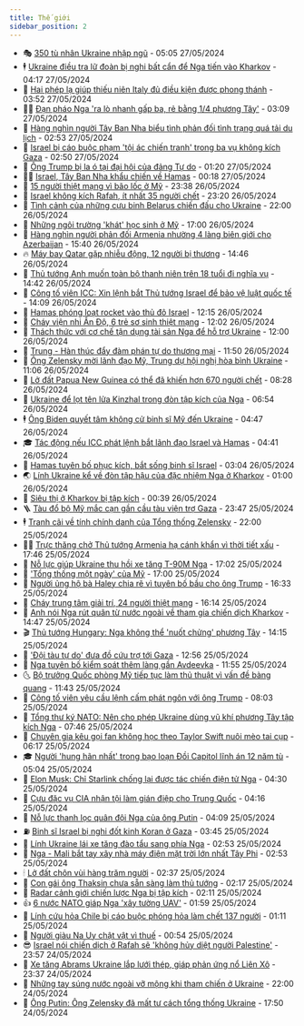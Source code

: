 ```yaml
---
title: Thế giới
sidebar_position: 2
---
```


<!-- vnexpress-the-gioi:START -->
- 🎭 [350 tù nhân Ukraine nhập ngũ](https://vnexpress.net/350-tu-nhan-ukraine-nhap-ngu-4750983.html) - 05:05 27/05/2024
- 🕴 [Ukraine điều tra lữ đoàn bị nghi bất cẩn để Nga tiến vào Kharkov](https://vnexpress.net/ukraine-dieu-tra-lu-doan-bi-nghi-bat-can-de-nga-tien-vao-kharkov-4750971.html) - 04:17 27/05/2024
- 🤭 [Hai phép lạ giúp thiếu niên Italy đủ điều kiện được phong thánh](https://vnexpress.net/hai-phep-la-giup-thieu-nien-italy-du-dieu-kien-duoc-phong-thanh-4750415.html) - 03:52 27/05/2024
- 🧑‍💻 [Đạn pháo Nga &#39;ra lò nhanh gấp ba, rẻ bằng 1/4 phương Tây&#39;](https://vnexpress.net/dan-phao-nga-ra-lo-nhanh-gap-ba-re-bang-1-4-phuong-tay-4750878.html) - 03:09 27/05/2024
- 🦏 [Hàng nghìn người Tây Ban Nha biểu tình phản đối tình trạng quá tải du lịch](https://vnexpress.net/hang-nghin-nguoi-tay-ban-nha-bieu-tinh-phan-doi-tinh-trang-qua-tai-du-lich-4750870.html) - 02:53 27/05/2024
- 🦒 [Israel bị cáo buộc phạm &#39;tội ác chiến tranh&#39; trong ba vụ không kích Gaza](https://vnexpress.net/israel-bi-cao-buoc-pham-toi-ac-chien-tranh-trong-ba-vu-khong-kich-gaza-4750871.html) - 02:50 27/05/2024
- 🌈 [Ông Trump bị la ó tại đại hội của đảng Tự do](https://vnexpress.net/ong-trump-bi-la-o-tai-dai-hoi-cua-dang-tu-do-4750850.html) - 01:20 27/05/2024
- 🧑‍🏫 [Israel, Tây Ban Nha khẩu chiến về Hamas](https://vnexpress.net/israel-tay-ban-nha-khau-chien-ve-hamas-4750848.html) - 00:18 27/05/2024
- 🐲 [15 người thiệt mạng vì bão lốc ở Mỹ](https://vnexpress.net/15-nguoi-thiet-mang-vi-bao-loc-o-my-4750838.html) - 23:38 26/05/2024
- 🦒 [Israel không kích Rafah, ít nhất 35 người chết](https://vnexpress.net/israel-khong-kich-rafah-it-nhat-35-nguoi-chet-4750834.html) - 23:20 26/05/2024
- 🐻 [Tình cảnh của những cựu binh Belarus chiến đấu cho Ukraine](https://vnexpress.net/tinh-canh-cua-nhung-cuu-binh-belarus-chien-dau-cho-ukraine-4749452.html) - 22:00 26/05/2024
- 🚀 [Những ngôi trường &#39;khát&#39; học sinh ở Mỹ](https://vnexpress.net/nhung-ngoi-truong-khat-hoc-sinh-o-my-4750774.html) - 17:00 26/05/2024
- 🥰 [Hàng nghìn người phản đối Armenia nhường 4 làng biên giới cho Azerbaijan](https://vnexpress.net/hang-nghin-nguoi-phan-doi-armenia-nhuong-4-lang-bien-gioi-cho-azerbaijan-4750807.html) - 15:40 26/05/2024
- 🔥 [Máy bay Qatar gặp nhiễu động, 12 người bị thương](https://vnexpress.net/may-bay-qatar-gap-nhieu-dong-12-nguoi-bi-thuong-4750793.html) - 14:46 26/05/2024
- 🥳 [Thủ tướng Anh muốn toàn bộ thanh niên trên 18 tuổi đi nghĩa vụ](https://vnexpress.net/thu-tuong-anh-muon-toan-bo-thanh-nien-tren-18-tuoi-di-nghia-vu-4750791.html) - 14:42 26/05/2024
- 💼 [Công tố viên ICC: Xin lệnh bắt Thủ tướng Israel để bảo vệ luật quốc tế](https://vnexpress.net/cong-to-vien-icc-xin-lenh-bat-thu-tuong-israel-de-bao-ve-luat-quoc-te-4750781.html) - 14:09 26/05/2024
- 🤡 [Hamas phóng loạt rocket vào thủ đô Israel](https://vnexpress.net/hamas-phong-loat-rocket-vao-thu-do-israel-4750775.html) - 12:15 26/05/2024
- 🌁 [Cháy viện nhi Ấn Độ, 6 trẻ sơ sinh thiệt mạng](https://vnexpress.net/chay-vien-nhi-an-do-6-tre-so-sinh-thiet-mang-4750773.html) - 12:02 26/05/2024
- 🤩 [Thách thức với cơ chế tận dụng tài sản Nga để hỗ trợ Ukraine](https://vnexpress.net/thach-thuc-voi-co-che-tan-dung-tai-san-nga-de-ho-tro-ukraine-4750368.html) - 12:00 26/05/2024
- 🎉 [Trung - Hàn thúc đẩy đàm phán tự do thương mại](https://vnexpress.net/trung-han-thuc-day-dam-phan-tu-do-thuong-mai-4750769.html) - 11:50 26/05/2024
- 🎉 [Ông Zelensky mời lãnh đạo Mỹ, Trung dự hội nghị hòa bình Ukraine](https://vnexpress.net/ong-zelensky-moi-lanh-dao-my-trung-du-hoi-nghi-hoa-binh-ukraine-4750765.html) - 11:06 26/05/2024
- 🌁 [Lở đất Papua New Guinea có thể đã khiến hơn 670 người chết](https://vnexpress.net/lo-dat-papua-new-guinea-co-the-da-khien-hon-670-nguoi-chet-4750734.html) - 08:28 26/05/2024
- 🌊 [Ukraine để lọt tên lửa Kinzhal trong đòn tập kích của Nga](https://vnexpress.net/ukraine-de-lot-ten-lua-kinzhal-trong-don-tap-kich-cua-nga-4750715.html) - 06:54 26/05/2024
- 🕴 [Ông Biden quyết tâm không cử binh sĩ Mỹ đến Ukraine](https://vnexpress.net/ong-biden-quyet-tam-khong-cu-binh-si-my-den-ukraine-4750704.html) - 04:47 26/05/2024
- 🎓 [Tác động nếu ICC phát lệnh bắt lãnh đạo Israel và Hamas](https://vnexpress.net/tac-dong-neu-icc-phat-lenh-bat-lanh-dao-israel-va-hamas-4748541.html) - 04:41 26/05/2024
- 🦩 [Hamas tuyên bố phục kích, bắt sống binh sĩ Israel](https://vnexpress.net/hamas-tuyen-bo-phuc-kich-bat-song-binh-si-israel-4750646.html) - 03:04 26/05/2024
- 🌏 [Lính Ukraine kể về đòn tập hậu của đặc nhiệm Nga ở Kharkov](https://vnexpress.net/linh-ukraine-ke-ve-don-tap-hau-cua-dac-nhiem-nga-o-kharkov-4749798.html) - 01:00 26/05/2024
- 🌋 [Siêu thị ở Kharkov bị tập kích](https://vnexpress.net/sieu-thi-o-kharkov-bi-tap-kich-4750633.html) - 00:39 26/05/2024
- 🪜 [Tàu đổ bộ Mỹ mắc cạn gần cầu tàu viện trợ Gaza](https://vnexpress.net/tau-do-bo-my-mac-can-gan-cau-tau-vien-tro-gaza-4750628.html) - 23:47 25/05/2024
- 🕴 [Tranh cãi về tính chính danh của Tổng thống Zelensky](https://vnexpress.net/tranh-cai-ve-tinh-chinh-danh-cua-tong-thong-zelensky-4750379.html) - 22:00 25/05/2024
- 🧑‍🏫 [Trực thăng chở Thủ tướng Armenia hạ cánh khẩn vì thời tiết xấu](https://vnexpress.net/truc-thang-cho-thu-tuong-armenia-ha-canh-khan-vi-thoi-tiet-xau-4750613.html) - 17:46 25/05/2024
- 🌮 [Nỗ lực giúp Ukraine thu hồi xe tăng T-90M Nga](https://vnexpress.net/no-luc-giup-ukraine-thu-hoi-xe-tang-t-90m-nga-4750463.html) - 17:02 25/05/2024
- 🚦 [&#39;Tổng thống một ngày&#39; của Mỹ](https://vnexpress.net/tong-thong-mot-ngay-cua-my-4749712.html) - 17:00 25/05/2024
- 💫 [Người ủng hộ bà Haley chia rẽ vì tuyên bố bầu cho ông Trump](https://vnexpress.net/nguoi-ung-ho-ba-haley-chia-re-vi-tuyen-bo-bau-cho-ong-trump-4750591.html) - 16:33 25/05/2024
- 🤡 [Cháy trung tâm giải trí, 24 người thiệt mạng](https://vnexpress.net/chay-trung-tam-giai-tri-24-nguoi-thiet-mang-4750604.html) - 16:14 25/05/2024
- 🦣 [Anh nói Nga rút quân từ nước ngoài về tham gia chiến dịch Kharkov](https://vnexpress.net/anh-noi-nga-rut-quan-tu-nuoc-ngoai-ve-tham-gia-chien-dich-kharkov-4750585.html) - 14:47 25/05/2024
- 🎬 [Thủ tướng Hungary: Nga không thể &#39;nuốt chửng&#39; phương Tây](https://vnexpress.net/thu-tuong-hungary-nga-khong-the-nuot-chung-phuong-tay-4750574.html) - 14:15 25/05/2024
- 🎉 [&#39;Đội tàu tự do&#39; đưa đồ cứu trợ tới Gaza](https://vnexpress.net/doi-tau-tu-do-dua-do-cuu-tro-toi-gaza-4750510.html) - 12:56 25/05/2024
- 🎡 [Nga tuyên bố kiểm soát thêm làng gần Avdeevka](https://vnexpress.net/nga-tuyen-bo-kiem-soat-them-lang-gan-avdeevka-4750551.html) - 11:55 25/05/2024
- 🌜 [Bộ trưởng Quốc phòng Mỹ tiếp tục làm thủ thuật vì vấn đề bàng quang](https://vnexpress.net/bo-truong-quoc-phong-my-tiep-tuc-lam-thu-thuat-vi-van-de-bang-quang-4750537.html) - 11:43 25/05/2024
- 🎡 [Công tố viên yêu cầu lệnh cấm phát ngôn với ông Trump](https://vnexpress.net/cong-to-vien-yeu-cau-lenh-cam-phat-ngon-voi-ong-trump-4750496.html) - 08:03 25/05/2024
- 🤗 [Tổng thư ký NATO: Nên cho phép Ukraine dùng vũ khí phương Tây tập kích Nga](https://vnexpress.net/tong-thu-ky-nato-nen-cho-phep-ukraine-dung-vu-khi-phuong-tay-tap-kich-nga-4750502.html) - 07:46 25/05/2024
- 🦩 [Chuyên gia kêu gọi fan không học theo Taylor Swift nuôi mèo tai cụp](https://vnexpress.net/chuyen-gia-keu-goi-fan-khong-hoc-theo-taylor-swift-nuoi-meo-tai-cup-4750235.html) - 06:17 25/05/2024
- 🎓 [Người &#39;hung hãn nhất&#39; trong bạo loạn Đồi Capitol lĩnh án 12 năm tù](https://vnexpress.net/nguoi-hung-han-nhat-trong-bao-loan-doi-capitol-linh-an-12-nam-tu-4750447.html) - 05:04 25/05/2024
- 🌁 [Elon Musk: Chỉ Starlink chống lại được tác chiến điện tử Nga](https://vnexpress.net/elon-musk-chi-starlink-chong-lai-duoc-tac-chien-dien-tu-nga-4750437.html) - 04:30 25/05/2024
- 🤩 [Cựu đặc vụ CIA nhận tội làm gián điệp cho Trung Quốc](https://vnexpress.net/cuu-dac-vu-cia-nhan-toi-lam-gian-diep-cho-trung-quoc-4750433.html) - 04:16 25/05/2024
- 👹 [Nỗ lực thanh lọc quân đội Nga của ông Putin](https://vnexpress.net/no-luc-thanh-loc-quan-doi-nga-cua-ong-putin-4750012.html) - 04:09 25/05/2024
- ⛽️ [Binh sĩ Israel bị nghi đốt kinh Koran ở Gaza](https://vnexpress.net/binh-si-israel-bi-nghi-dot-kinh-koran-o-gaza-4750400.html) - 03:45 25/05/2024
- 🚀 [Lính Ukraine lái xe tăng đào tẩu sang phía Nga](https://vnexpress.net/linh-ukraine-lai-xe-tang-dao-tau-sang-phia-nga-4750391.html) - 02:53 25/05/2024
- 🎡 [Nga - Mali bắt tay xây nhà máy điện mặt trời lớn nhất Tây Phi](https://vnexpress.net/nga-mali-bat-tay-xay-nha-may-dien-mat-troi-lon-nhat-tay-phi-4750403.html) - 02:53 25/05/2024
- 🕯 [Lở đất chôn vùi hàng trăm người](https://vnexpress.net/lo-dat-chon-vui-hang-tram-nguoi-4750406.html) - 02:37 25/05/2024
- 🐻 [Con gái ông Thaksin chưa sẵn sàng làm thủ tướng](https://vnexpress.net/con-gai-ong-thaksin-chua-san-sang-lam-thu-tuong-4750386.html) - 02:17 25/05/2024
- 🚦 [Radar cảnh giới chiến lược Nga bị tập kích](https://vnexpress.net/radar-canh-gioi-chien-luoc-nga-bi-tap-kich-4750366.html) - 02:11 25/05/2024
- 👍 [6 nước NATO giáp Nga &#39;xây tường UAV&#39;](https://vnexpress.net/6-nuoc-nato-giap-nga-xay-tuong-uav-4750371.html) - 01:59 25/05/2024
- 🚀 [Lính cứu hỏa Chile bị cáo buộc phóng hỏa làm chết 137 người](https://vnexpress.net/linh-cuu-hoa-chile-bi-cao-buoc-phong-hoa-lam-chet-137-nguoi-4750356.html) - 01:11 25/05/2024
- 🌮 [Người giàu Na Uy chật vật vì thuế](https://vnexpress.net/nguoi-giau-na-uy-chat-vat-vi-thue-4750204.html) - 00:54 25/05/2024
- 😎 [Israel nói chiến dịch ở Rafah sẽ &#39;không hủy diệt người Palestine&#39;](https://vnexpress.net/israel-noi-chien-dich-o-rafah-se-khong-huy-diet-nguoi-palestine-4750350.html) - 23:57 24/05/2024
- 🐲 [Xe tăng Abrams Ukraine lắp lưới thép, giáp phản ứng nổ Liên Xô](https://vnexpress.net/xe-tang-abrams-ukraine-lap-luoi-thep-giap-phan-ung-no-lien-xo-4750351.html) - 23:37 24/05/2024
- 💫 [Những tay súng nước ngoài vỡ mộng khi tham chiến ở Ukraine](https://vnexpress.net/nhung-tay-sung-nuoc-ngoai-vo-mong-khi-tham-chien-o-ukraine-4750035.html) - 22:00 24/05/2024
- 👀 [Ông Putin: Ông Zelensky đã mất tư cách tổng thống Ukraine](https://vnexpress.net/ong-putin-ong-zelensky-da-mat-tu-cach-tong-thong-ukraine-4750343.html) - 17:50 24/05/2024<!-- vnexpress-the-gioi:END -->